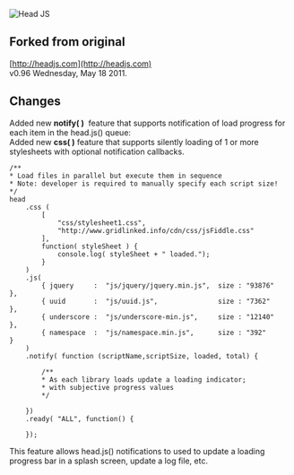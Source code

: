 ![Head JS](http://headjs.com/media/img/headjs.gif)

## Forked from original

[http://headjs.com](http://headjs.com)<br/>
v0.96 Wednesday, May 18 2011.

## Changes

Added new **notify( )** &nbsp;feature that supports notification of load progress for each item in the head.js() queue:<br/>
Added new **css( )** feature that supports silently loading of 1 or more stylesheets with optional notification callbacks.

    /**
	* Load files in parallel but execute them in sequence
	* Note: developer is required to manually specify each script size!
	*/
	head
	    .css (
	    	[
	    		"css/stylesheet1.css",
	    		"http://www.gridlinked.info/cdn/css/jsFiddle.css"
	    	],
	    	function( styleSheet ) {
	    		console.log( styleSheet + " loaded.");
	    	}
	    )
		.js(
			{ jquery     :	"js/jquery/jquery.min.js", 	size : "93876"		},
			{ uuid       :	"js/uuid.js", 				size : "7362"		},
			{ underscore :  "js/underscore-min.js", 	size : "12140"		},
			{ namespace  :	"js/namespace.min.js", 		size : "392"	 	}
		)
		.notify( function (scriptName,scriptSize, loaded, total) {
			
			/**
			* As each library loads update a loading indicator;
			* with subjective progress values
			*/
			
		})
		.ready( "ALL", function() {

 		});

This feature allows head.js() notifications to used to update a loading progress bar in a splash screen, update a log file, etc.